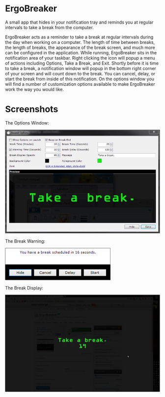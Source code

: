 # ErgoBreaker
A small app that hides in your notification tray and reminds you at regular intervals to take a break from the computer.

ErgoBreaker acts as a reminder to take a break at regular intervals during the day when working on a computer. The length of time between breaks, the length of breaks, the appearance of the break screen, and much more can be configured in the application. While running, ErgoBreaker sits in the notification area of your taskbar. Right clicking the icon will popup a menu of actions including Options, Take a Break, and Exit. Shortly before it is time to take a break, a notification window will popup in the bottom right corner of your screen and will count down to the break. You can cancel, delay, or start the break from inside of this notification. On the options window you will find a number of customization options available to make ErgoBreaker work the way you would like.

# Screenshots

The Options Window:

![Options](https://github.com/melance/ErgoBreaker/blob/master/Screenshots/options.jpg)

The Break Warning:

![Warning Notification](https://github.com/melance/ErgoBreaker/blob/master/Screenshots/Break%20Warning.png)

The Break Display:

![Break Display](https://github.com/melance/ErgoBreaker/blob/master/Screenshots/Breaker.jpg)
